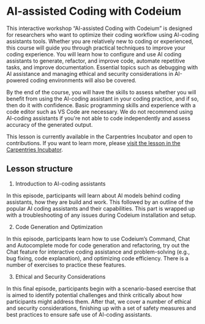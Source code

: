 # AI-assisted Coding with Codeium

This interactive workshop “AI-assisted Coding with Codeium” is designed for researchers who want to optimize their coding workflow using AI-coding assistants tools. Whether you are relatively new to coding or experienced, this course will guide you through practical techniques to improve your coding experience. You will learn how to configure and use AI coding assistants to generate, refactor, and improve code, automate repetitive tasks, and improve documentation. Essential topics such as debugging with AI assistance and managing ethical and security considerations in AI-powered coding environments will also be covered.

By the end of the course, you will have the skills to assess whether you will benefit from using the AI-coding assistant in your coding practice, and if so, then do it with confidence. Basic programming skills and experience with a code editor such as VS Code are necessary. We do not recommend using AI-coding assistants if you're not able to code independently and assess accuracy of the generated output.

This lesson is currently available in the Carpentries Incubator and open to contributions. If you want to learn more, please [visit the lesson in the Carpentries Incubator](https://carpentries-incubator.github.io/gen-ai-coding/).

## Lesson structure

1. Introduction to AI-coding assistants

In this episode, participants will learn about AI models behind coding assistants, how they are build and work. This followed by an outline of the popular AI coding assistants and their capabilities. This part is wrapped up with a troubleshooting of any issues during Codeium installation and setup.

2. Code Generation and Optimization

In this episode, participants learn how to use Codeium’s Command, Chat and Autocomplete mode for code generation and refactoring, try out the Chat feature for interactive coding assistance and problem-solving (e.g., bug fixing, code explanation), and optimizing code efficiency. There is a number of exercises to practice these features.

3. Ethical and Security Considerations

In this final episode, participants begin with a scenario-based exercise that is aimed to identify potential challenges and think critically about how participants might address them. After that, we cover a number of ethical and security considerations, finishing up with a set of safety measures and best practices to ensure safe use of AI-coding assistants.
